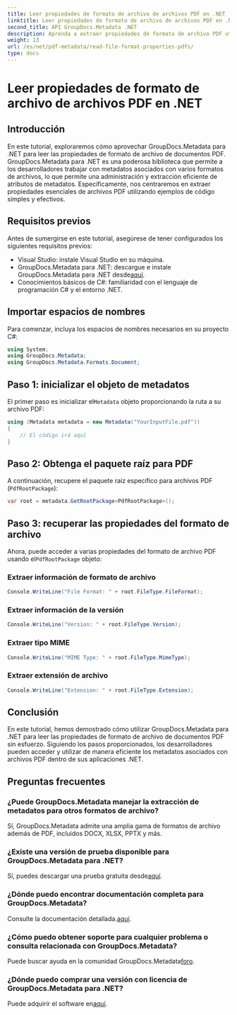 ```yaml
---
title: Leer propiedades de formato de archivo de archivos PDF en .NET
linktitle: Leer propiedades de formato de archivo de archivos PDF en .NET
second_title: API GroupDocs.Metadata .NET
description: Aprenda a extraer propiedades de formato de archivo PDF utilizando GroupDocs.Metadata para .NET. Sumérgete en la gestión de metadatos con C# simple.
weight: 13
url: /es/net/pdf-metadata/read-file-format-properties-pdfs/
type: docs
---
```

# Leer propiedades de formato de archivo de archivos PDF en .NET

## Introducción
En este tutorial, exploraremos cómo aprovechar GroupDocs.Metadata para .NET para leer las propiedades de formato de archivo de documentos PDF. GroupDocs.Metadata para .NET es una poderosa biblioteca que permite a los desarrolladores trabajar con metadatos asociados con varios formatos de archivos, lo que permite una administración y extracción eficiente de atributos de metadatos. Específicamente, nos centraremos en extraer propiedades esenciales de archivos PDF utilizando ejemplos de código simples y efectivos.
## Requisitos previos
Antes de sumergirse en este tutorial, asegúrese de tener configurados los siguientes requisitos previos:
- Visual Studio: instale Visual Studio en su máquina.
-  GroupDocs.Metadata para .NET: descargue e instale GroupDocs.Metadata para .NET desde[aquí](https://releases.groupdocs.com/metadata/net/).
- Conocimientos básicos de C#: familiaridad con el lenguaje de programación C# y el entorno .NET.

## Importar espacios de nombres
Para comenzar, incluya los espacios de nombres necesarios en su proyecto C#:
```csharp
using System;
using GroupDocs.Metadata;
using GroupDocs.Metadata.Formats.Document;
```
## Paso 1: inicializar el objeto de metadatos
 El primer paso es inicializar el`Metadata` objeto proporcionando la ruta a su archivo PDF:
```csharp
using (Metadata metadata = new Metadata("YourInputFile.pdf"))
{
    // El código irá aquí
}
```
## Paso 2: Obtenga el paquete raíz para PDF
A continuación, recupere el paquete raíz específico para archivos PDF (`PdfRootPackage`):
```csharp
var root = metadata.GetRootPackage<PdfRootPackage>();
```
## Paso 3: recuperar las propiedades del formato de archivo
 Ahora, puede acceder a varias propiedades del formato de archivo PDF usando el`PdfRootPackage` objeto:
### Extraer información de formato de archivo
```csharp
Console.WriteLine("File Format: " + root.FileType.FileFormat);
```
### Extraer información de la versión
```csharp
Console.WriteLine("Version: " + root.FileType.Version);
```
### Extraer tipo MIME
```csharp
Console.WriteLine("MIME Type: " + root.FileType.MimeType);
```
### Extraer extensión de archivo
```csharp
Console.WriteLine("Extension: " + root.FileType.Extension);
```

## Conclusión
En este tutorial, hemos demostrado cómo utilizar GroupDocs.Metadata para .NET para leer las propiedades de formato de archivo de documentos PDF sin esfuerzo. Siguiendo los pasos proporcionados, los desarrolladores pueden acceder y utilizar de manera eficiente los metadatos asociados con archivos PDF dentro de sus aplicaciones .NET.

## Preguntas frecuentes
### ¿Puede GroupDocs.Metadata manejar la extracción de metadatos para otros formatos de archivo?
Sí, GroupDocs.Metadata admite una amplia gama de formatos de archivo además de PDF, incluidos DOCX, XLSX, PPTX y más.
### ¿Existe una versión de prueba disponible para GroupDocs.Metadata para .NET?
 Sí, puedes descargar una prueba gratuita desde[aquí](https://releases.groupdocs.com/).
### ¿Dónde puedo encontrar documentación completa para GroupDocs.Metadata?
 Consulte la documentación detallada.[aquí](https://tutorials.groupdocs.com/metadata/net/).
### ¿Cómo puedo obtener soporte para cualquier problema o consulta relacionada con GroupDocs.Metadata?
 Puede buscar ayuda en la comunidad GroupDocs.Metadata[foro](https://forum.groupdocs.com/c/metadata/14).
### ¿Dónde puedo comprar una versión con licencia de GroupDocs.Metadata para .NET?
 Puede adquirir el software en[aquí](https://purchase.groupdocs.com/buy).